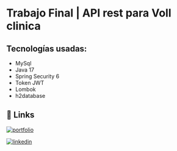 # Trabajo Final | API rest para Voll clinica

## Tecnologías usadas:

* MySql
* Java 17
* Spring Security 6
* Token JWT
* Lombok
* h2database


## 🔗 Links

[![portfolio](https://img.shields.io/badge/my_portfolio-000?style=for-the-badge&logo=ko-fi&logoColor=white)](https://cirobianchimani-cv.netlify.app/)

[![linkedin](https://img.shields.io/badge/linkedin-0A66C2?style=for-the-badge&logo=linkedin&logoColor=white)](https://www.linkedin.com/in/cirobianchimani/)


